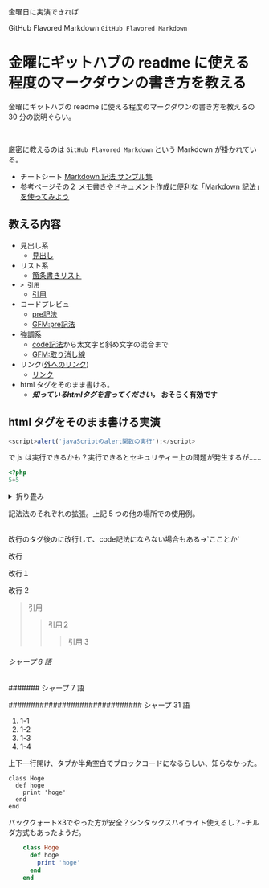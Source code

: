 金曜日に実演できれば

GitHub Flavored Markdown
`GitHub Flavored Markdown`

# 金曜にギットハブの readme に使える程度のマークダウンの書き方を教える

金曜にギットハブの readme に使える程度のマークダウンの書き方を教えるの 30 分の説明ぐらい。

</br>

厳密に教えるのは `GitHub Flavored Markdown` という Markdown が掛かれている。

- チートシート [Markdown 記法 サンプル集](https://qiita.com/tbpgr/items/989c6badefff69377da7)
- 参考ページその２ [メモ書きやドキュメント作成に便利な「Markdown 記法」を使ってみよう](https://www.asobou.co.jp/blog/bussiness/markdown#:~:text=Markdown%EF%BC%88%E3%83%9E%E3%83%BC%E3%82%AF%E3%83%80%E3%82%A6%E3%83%B3%EF%BC%89%E3%81%A8%E3%81%AF,%E4%BB%A5%E4%B8%8B%E3%81%AE%E7%89%B9%E5%BE%B4%E3%81%8C%E3%81%82%E3%82%8A%E3%81%BE%E3%81%99%E3%80%82)

## 教える内容

- 見出し系
  - [見出し](https://qiita.com/tbpgr/items/989c6badefff69377da7#%E8%A6%8B%E5%87%BA%E3%81%97)
- リスト系
  - [箇条書きリスト](https://qiita.com/tbpgr/items/989c6badefff69377da7#%E7%AE%87%E6%9D%A1%E6%9B%B8%E3%81%8D%E3%83%AA%E3%82%B9%E3%83%88)
- `> 引用`
  - [引用](https://qiita.com/tbpgr/items/989c6badefff69377da7#%E5%BC%95%E7%94%A8)
- コードプレビュ
    - [pre記法](https://qiita.com/tbpgr/items/989c6badefff69377da7#pre%E8%A8%98%E6%B3%95%E3%82%B9%E3%83%9A%E3%83%BC%E3%82%B94-or-%E3%82%BF%E3%83%96)
    - [GFM:pre記法](https://qiita.com/tbpgr/items/989c6badefff69377da7#gfmpre%E8%A8%98%E6%B3%95%E3%83%81%E3%83%AB%E3%83%803)
- 強調系
    - [code記法](https://qiita.com/tbpgr/items/989c6badefff69377da7#code%E8%A8%98%E6%B3%95)から太文字と斜め文字の混合まで
    - [GFM:取り消し線](https://qiita.com/tbpgr/items/989c6badefff69377da7#gfm%E5%8F%96%E3%82%8A%E6%B6%88%E3%81%97%E7%B7%9A)
- リンク([外へのリンク](https://qiita.com/tbpgr/items/989c6badefff69377da7))
    - [リンク](https://qiita.com/tbpgr/items/989c6badefff69377da7#%E3%83%AA%E3%83%B3%E3%82%AF)
- html タグをそのまま書ける。
    - ***知っているhtmlタグを言ってください。*** **おそらく有効です**

## html タグをそのまま書ける実演

<script>alert('JavaScriptのalert関数の実行');</script>
<script>console.log('コンソールログも動く？');</script>

```js
<script>alert('javaScriptのalert関数の実行');</script>
```

で js は実行できるかも？実行できるとセキュリティー上の問題が発生するが......

```php
<?php
5+5
```

<details>
    <summary>折り畳み</summary>
```html
<details>
    <summary>折り畳み</summary>
    <b>折り</b>た<i>た</i>まれる本文
</details>
 ```
   </br>
    <b>折り</b>た<i>た</i>まれる本文
</details>

記法法のそれぞれの拡張。上記 5 つの他の場所での使用例。

</br>
改行のタグ後のに改行して、code記法にならない場合もある->`こことか`

改行

改行１

改行 2

> 引用
>
> > 引用２
> >
> > > 引用 3

###### シャープ 6 語

####### シャープ 7 語

############################## シャープ 31 語

1. 1-1
1. 1-2
1. 1-3
1. 1-4

上下一行開け、タブか半角空白でブロックコードになるらしい、知らなかった。

    class Hoge
      def hoge
        print 'hoge'
      end
    end


バッククォート×3でやった方が安全？シンタックスハイライト使えるし？`~`チルダ方式もあったようだ。
```ruby
    class Hoge
      def hoge
        print 'hoge'
      end
    end
```
